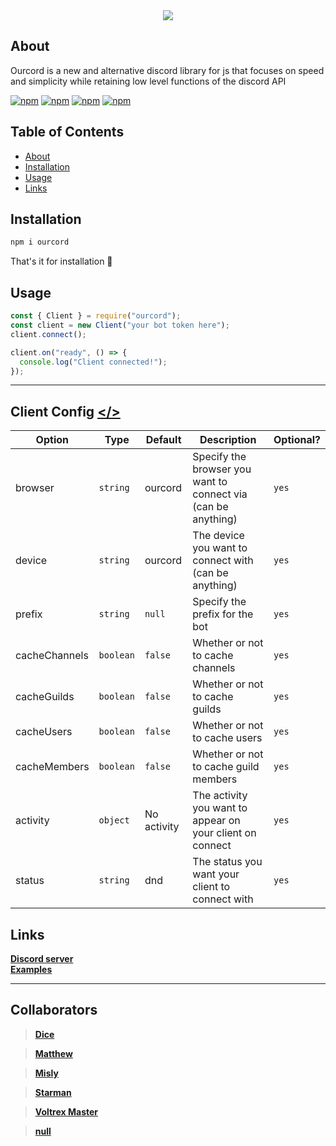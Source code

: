 <div style="text-align:center"><img src="https://cdn.discordapp.com/attachments/782311323467776000/789866018302066728/Frame_2.svg" /></div>

## About

Ourcord is a new and alternative discord library for js that focuses on speed and simplicity while retaining low level functions of the discord API

[![npm](https://img.shields.io/npm/v/ourcord?color=red&style=for-the-badge)](https://npmjs.com/package/ourcord)
[![npm](https://img.shields.io/bundlephobia/min/ourcord?color=red&style=for-the-badge)](https://npmjs.com/package/ourcord)
[![npm](https://img.shields.io/npm/dm/ourcord?color=red&style=for-the-badge)](https://npmjs.com/package/ourcord)
[![npm](https://img.shields.io/github/contributors/ourcord/ourcord?color=red&style=for-the-badge)](https://npmjs.com/package/ourcord)

## Table of Contents

- [About](#about)
- [Installation](#installation)
- [Usage](#usage)
- [Links](#links)

## Installation

```cmd
npm i ourcord
```

That's it for installation 🎈

## Usage

```js
const { Client } = require("ourcord");
const client = new Client("your bot token here");
client.connect();

client.on("ready", () => {
  console.log("Client connected!");
});
```

---

## Client Config <a href="src/websocket.ts#L33"></></a>

| Option        | Type      | Default     | Description                                                   | Optional? |
| ------------- | --------- | ----------- | ------------------------------------------------------------- | --------- |
| browser       | `string`  | ourcord     | Specify the browser you want to connect via (can be anything) | `yes`     |
| device        | `string`  | ourcord     | The device you want to connect with (can be anything)         | `yes`     |
| prefix        | `string`  | `null`      | Specify the prefix for the bot                                | `yes`     |
| cacheChannels | `boolean` | `false`     | Whether or not to cache channels                              | `yes`     |
| cacheGuilds   | `boolean` | `false`     | Whether or not to cache guilds                                | `yes`     |
| cacheUsers    | `boolean` | `false`     | Whether or not to cache users                                 | `yes`     |
| cacheMembers  | `boolean` | `false`     | Whether or not to cache guild members                         | `yes`     |
| activity      | `object`  | No activity | The activity you want to appear on your client on connect     | `yes`     |
| status        | `string`  | dnd         | The status you want your client to connect with               | `yes`     |

## Links

[**Discord server**](https://discord.gg/3yDQKDXXdk)  
[**Examples**](https://github.com/ourcord/examples)

---

## Collaborators

> [**Dice**](https://github.com/alebot-dev)

> [**Matthew**](https://github.com/matthewthechickenman)

> [**Misly**](https://github.com/Misly16)

> [**Starman**](https://github.com/Starman3787)

> [**Voltrex Master**](https://github.com/VoltrexMaster)

> [**null**](https://github.com/vierofernando)
